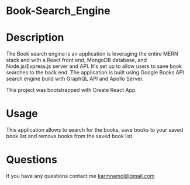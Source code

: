 # Book-Search_Engine

# Description
The Book search engine is an application is leveraging the entire MERN stack and with a React front end, MongoDB database, and Node.js/Express.js server and API. It's set up to allow users to save book searches to the back end. The application is built using Google Books API search engine build with GraphQL API and Apollo Server.

This project was bootstrapped with Create React App.

# Usage
This application allows to search for the books, save books to your saved book list and remove books from the saved book list.

# Questions 
If you have any questions contact me karmnamol@gmail.com